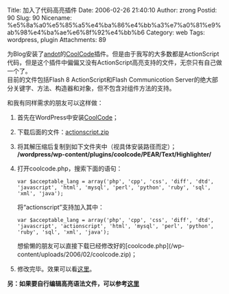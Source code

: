 Title: 加入了代码高亮插件
Date: 2006-02-26 21:40:10
Author: zrong
Postid: 90
Slug: 90
Nicename: %e5%8a%a0%e5%85%a5%e4%ba%86%e4%bb%a3%e7%a0%81%e9%ab%98%e4%ba%ae%e6%8f%92%e4%bb%b6
Category: web
Tags: wordpress, plugin
Attachments: 89

为Blog安装了[andot](http://www.CoolCode.CN)的[CoolCode](http://www.coolcode.cn/?p=26)插件。但是由于我写的大多数都是ActionScript代码，但是这个插件中偏偏又没有ActionScript高亮支持的文件，无奈只有自己做一个了。  
目前的文件包括Flash 8 ActionScript和Flash Communicotion
Server的绝大部分关键字、方法、构造器和对象，但不包含对组件方法的支持。

和我有同样需求的朋友可以这样做：

1.  首先在WordPress中安装[CoolCode](http://www.coolcode.cn/?p=26)；
2.  下载后面的文件：<span
    id="p89">[actionscript.zip](/wp-content/uploads/2006/02/actionscript.zip "用于CoolCode插件的ActionScript语法高亮文件")</span>
3.  将其解压缩后复制到如下文件夹中（视具体安装路径而定）；  
    **/wordpress/wp-content/plugins/coolcode/PEAR/Text/Highlighter/**
4.  打开coolcode.php，搜索下面的语句：

    ``` {lang="php"}
    var $acceptable_lang = array('php', 'cpp', 'css', 'diff', 'dtd', 'javascript', 'html', 'mysql', 'perl', 'python', 'ruby', 'sql', 'xml', 'java');
    ```

    将“actionscript”支持加入其中：

    ``` {lang="php"}
    var $acceptable_lang = array('php', 'cpp', 'css', 'diff', 'dtd', 'javascript', 'actionscript', 'html', 'mysql', 'perl', 'python', 'ruby', 'sql', 'xml', 'java');
    ```

    <p>
    想偷懒的朋友可以直接下载已经修改好的[coolcode.php](/wp-content/uploads/2006/02/coolcode.zip)；

5.  修改完毕。效果可以看[这里](http://zengrong.net/post/29.htm)。

**另：如果要自行编辑高亮语法文件，可以参考[这里](http://pear.php.net/package/Text_Highlighter)**

